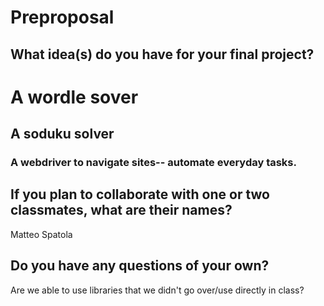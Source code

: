 # Preproposal

## What idea(s) do you have for your final project?

# A wordle sover
## A soduku solver
### A webdriver to navigate sites-- automate everyday tasks.

## If you plan to collaborate with one or two classmates, what are their names?

Matteo Spatola

## Do you have any questions of your own?

Are we able to use libraries that we didn't go over/use directly in class?
